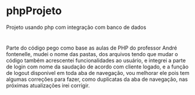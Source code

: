# phpProjeto
Projeto usando php com integração com banco de dados

#
Parte do código pego como base as aulas de PHP do professor André fontenelle, mudei o nome das pastas, dos arquivos tendo que mudar o código também 
acrescentei funcionalidades ao usuário, e integrei a parte de login com nome da saudação de acordo com cliente logado, e a função de logout disponivel em toda aba de 
navegação, vou melhorar ele pois tem algumas correções para fazer, como duplicatas da aba de navegação, nas próximas atualizações irei corrigir.
